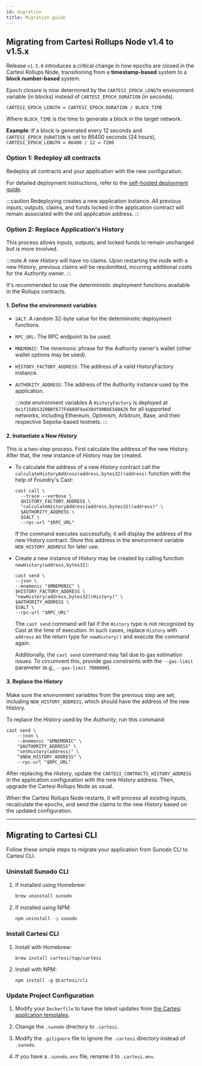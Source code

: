 ```yaml
---
id: migration
title: Migration guide
---
```


## Migrating from Cartesi Rollups Node v1.4 to v1.5.x

Release `v1.5.0` introduces a critical change in how epochs are closed in the Cartesi Rollups Node, transitioning from a **timestamp-based** system to a **block number-based** system.

Epoch closure is now determined by the `CARTESI_EPOCH_LENGTH` environment variable (in blocks) instead of `CARTESI_EPOCH_DURATION` (in seconds).

```plaintext
CARTESI_EPOCH_LENGTH = CARTESI_EPOCH_DURATION / BLOCK_TIME
```

Where `BLOCK_TIME` is the time to generate a block in the target network.

**Example**: If a block is generated every 12 seconds and `CARTESI_EPOCH_DURATION` is set to 86400 seconds (24 hours), `CARTESI_EPOCH_LENGTH = 86400 / 12 = 7200`

### Option 1: Redeploy all contracts

Redeploy all contracts and your application with the new configuration.

For detailed deployment instructions, refer to the [self-hosted deployment guide](../deployment/self-hosted.md).

:::caution
Redeploying creates a new application instance. All previous inputs, outputs, claims, and funds locked in the application contract will remain associated with the old application address.
:::

### Option 2: Replace Application's History

This process allows inputs, outputs, and locked funds to remain unchanged but is more involved.

:::note
A new _History_ will have no claims. Upon restarting the node with a new _History_, previous claims will be resubmitted, incurring additional costs for the _Authority_ owner.
:::

It's recommended to use the deterministic deployment functions available in the Rollups contracts.

#### 1. Define the environment variables

- `SALT`: A random 32-byte value for the deterministic deployment functions.
- `RPC_URL`: The RPC endpoint to be used.
- `MNEMONIC`: The mnemonic phrase for the Authority owner's wallet (other wallet options may be used).
- `HISTORY_FACTORY_ADDRESS`: The address of a valid HistoryFactory instance.
- `AUTHORITY_ADDRESS`: The address of the Authority instance used by the application.

  :::note environment variables
  A `HistoryFactory` is deployed at `0x1f158b5320BBf677FdA89F9a438df99BbE560A26` for all supported networks, including Ethereum, Optimism, Arbitrum, Base, and their respective Sepolia-based testnets.
  :::

#### 2. Instantiate a New _History_

This is a two-step process. First calculate the address of the new History. After that, the new instance of History may be created.

- To calculate the address of a new _History_ contract call the `calculateHistoryAddress(address,bytes32)(address)` function with the help of Foundry's Cast:

  ```shell
  cast call \
  	--trace --verbose \
  	$HISTORY_FACTORY_ADDRESS \
  	"calculateHistoryAddress(address,bytes32)(address)" \
  	$AUTHORITY_ADDRESS \
  	$SALT \
  	--rpc-url "$RPC_URL"
  ```

  If the command executes successfully, it will display the address of the new History contract. Store this address in the environment variable `NEW_HISTORY_ADDRESS` for later use.

- Create a new instance of _History_ may be created by calling function `newHistory(address,bytes32)`:

  ```shell
  cast send \
  --json \
  --mnemonic "$MNEMONIC" \
  $HISTORY_FACTORY_ADDRESS \
  "newHistory(address,bytes32)(History)" \
  $AUTHORITY_ADDRESS \
  $SALT \
  --rpc-url "$RPC_URL"
  ```

  The `cast send` command will fail if the `History` type is not recognized by Cast at the time of execution. In such cases, replace `History` with `address` as the return type for `newHistory()` and execute the command again.

  Additionally, the `cast send` command may fail due to gas estimation issues. To circumvent this, provide gas constraints with the `--gas-limit` parameter (e.g., `--gas-limit 7000000`).

#### 3. Replace the _History_

Make sure the environment variables from the previous step are set, including `NEW_HISTORY_ADDRESS`, which should have the address of the new History.

To replace the _History_ used by the _Authority_, run this command:

```shell
cast send \
    --json \
    --mnemonic "$MNEMONIC" \
    "$AUTHORITY_ADDRESS" \
    "setHistory(address)" \
    "$NEW_HISTORY_ADDRESS" \
    --rpc-url "$RPC_URL"
```

After replacing the _History_, update the `CARTESI_CONTRACTS_HISTORY_ADDRESS` in the application configuration with the new _History_ address. Then, upgrade the Cartesi Rollups Node as usual.

When the Cartesi Rollups Node restarts, it will process all existing inputs, recalculate the epochs, and send the claims to the new _History_ based on the updated configuration.

---

## Migrating to Cartesi CLI

Follow these simple steps to migrate your application from Sunodo CLI to Cartesi CLI.

### Uninstall Sunodo CLI

1. If installed using Homebrew:

   ```bash
   brew uninstall sunodo
   ```

2. If installed using NPM:
   ```bash
   npm uninstall -g sunodo
   ```

### Install Cartesi CLI

1. Install with Homebrew:

   ```shell
   brew install cartesi/tap/cartesi
   ```

2. Install with NPM:

   ```shell
   npm install -g @cartesi/cli
   ```

### Update Project Configuration

1. Modify your `Dockerfile` to have the latest updates from [the Cartesi application templates](https://github.com/cartesi/application-templates).

1. Change the `.sunodo` directory to `.cartesi`.

1. Modify the `.gitignore` file to ignore the `.cartesi` directory instead of `.sunodo`.

1. If you have a `.sunodo.env` file, rename it to `.cartesi.env`.
